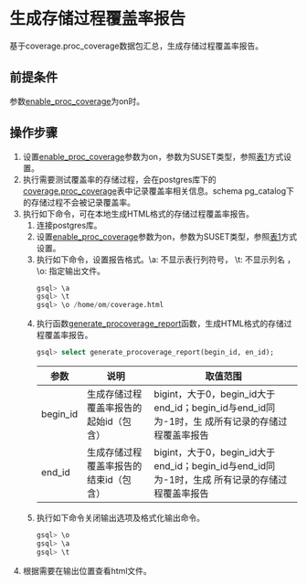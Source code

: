 # 生成存储过程覆盖率报告

基于coverage.proc_coverage数据包汇总，生成存储过程覆盖率报告。

## 前提条件

参数[enable_proc_coverage](../DatabaseReference/%E5%85%B6%E5%AE%83%E9%80%89%E9%A1%B9.md#section14683125861213)为on时。

## 操作步骤

1. 设置[enable_proc_coverage](../DatabaseReference/%E5%85%B6%E5%AE%83%E9%80%89%E9%A1%B9.md#section14683125861213)参数为on，参数为SUSET类型，参照[表1](../DatabaseAdministrationGuide/重设参数.md#zh-cn_topic_0237121562_zh-cn_topic_0059777490_t91a6f212010f4503b24d7943aed6d846)方式设置。
2. 执行需要测试覆盖率的存储过程，会在postgres库下的[coverage.proc_coverage](./coverage-proc_coverage.md)表中记录覆盖率相关信息。schema pg_catalog下的存储过程不会被记录覆盖率。
3. 执行如下命令，可在本地生成HTML格式的存储过程覆盖率报告。
   1. 连接postgres库。
   2. 设置[enable_proc_coverage](../DatabaseReference/%E5%85%B6%E5%AE%83%E9%80%89%E9%A1%B9.md#section14683125861213)参数为on，参数为SUSET类型，参照[表1](../DatabaseAdministrationGuide/重设参数.md#zh-cn_topic_0237121562_zh-cn_topic_0059777490_t91a6f212010f4503b24d7943aed6d846)方式设置。
   3. 执行如下命令，设置报告格式。\a: 不显示表行列符号， \t: 不显示列名 ，\o: 指定输出文件。
      ```sql
      gsql> \a      
      gsql> \t 
      gsql> \o /home/om/coverage.html
      ```
   4. 执行函数[generate_procoverage_report](./%E5%85%B6%E5%AE%83%E5%87%BD%E6%95%B0.md#section14683125861213)函数，生成HTML格式的存储过程覆盖率报告。
      ```sql
      gsql> select generate_procoverage_report(begin_id, en_id);
      ```
      |参数|说明|取值范围|
      |--|--|--|
      |begin_id|生成存储过程覆盖率报告的起始id（包含）|bigint，大于0，begin_id大于end_id；begin_id与end_id同为-1时，生  成所有记录的存储过程覆盖率报告|
      |end_id|生成存储过程覆盖率报告的结束id（包含）|bigint，大于0，begin_id大于end_id；begin_id与end_id同为-1时，生成  所有记录的存储过程覆盖率报告|
   5. 执行如下命令关闭输出选项及格式化输出命令。
       ```sql
      gsql> \o     
      gsql> \a
      gsql> \t
      ```
4. 根据需要在输出位置查看html文件。



   
